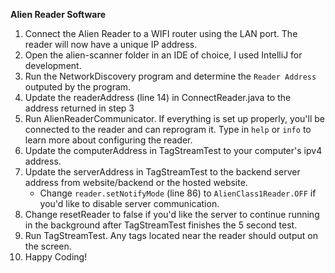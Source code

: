 **Alien Reader Software** 
  1. Connect the Alien Reader to a WIFI router using the LAN port. The reader will now have a unique IP address.
  2. Open the alien-scanner folder in an IDE of choice, I used IntelliJ for development. 
  3. Run the NetworkDiscovery program and determine the `Reader Address` outputed by the program. 
  4. Update the readerAddress (line 14) in ConnectReader.java to the address returned in step 3
  5. Run AlienReaderCommunicator. If everything is set up properly, you'll be connected to the reader and can reprogram it. 
     Type in `help` or `info` to learn more about configuring the reader. 
  6. Update the computerAddress in TagStreamTest to your computer's ipv4 address. 
  7. Update the serverAddress in TagStreamTest to the backend server address from website/backend or the hosted website. 
      - Change `reader.setNotifyMode` (line 86) to `AlienClass1Reader.OFF` if you'd like to disable server communication.  
  8. Change resetReader to false if you'd like the server to continue running in the background after TagStreamTest finishes the 5 second test.
  9. Run TagStreamTest. Any tags located near the reader should output on the screen.
  10. Happy Coding!
  
